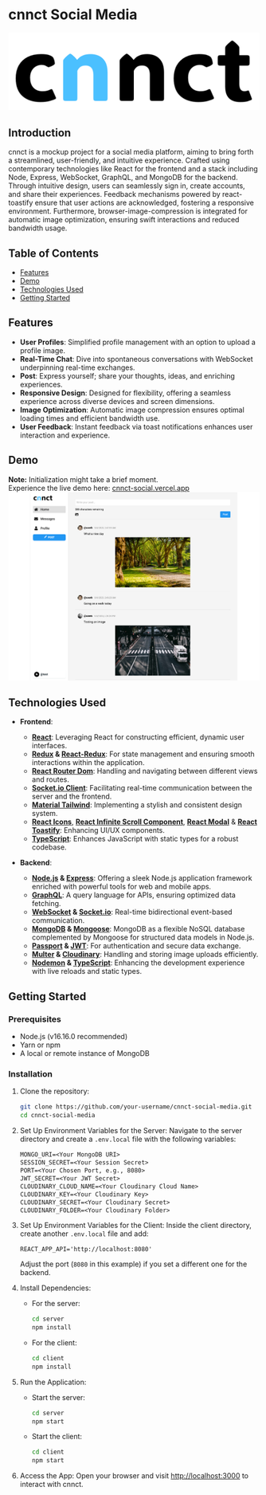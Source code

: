 # cnnct Social Media

![cnnct Logo](logo.png)

## Introduction

cnnct is a mockup project for a social media platform, aiming to bring forth a streamlined, user-friendly, and intuitive experience. Crafted using contemporary technologies like React for the frontend and a stack including Node, Express, WebSocket, GraphQL, and MongoDB for the backend. Through intuitive design, users can seamlessly sign in, create accounts, and share their experiences. Feedback mechanisms powered by react-toastify ensure that user actions are acknowledged, fostering a responsive environment. Furthermore, browser-image-compression is integrated for automatic image optimization, ensuring swift interactions and reduced bandwidth usage.

## Table of Contents

- [Features](#features)
- [Demo](#demo)
- [Technologies Used](#technologies-used)
- [Getting Started](#getting-started)

## Features

- **User Profiles**: Simplified profile management with an option to upload a profile image.
- **Real-Time Chat**: Dive into spontaneous conversations with WebSocket underpinning real-time exchanges.
- **Post**: Express yourself; share your thoughts, ideas, and enriching experiences.
- **Responsive Design**: Designed for flexibility, offering a seamless experience across diverse devices and screen dimensions.
- **Image Optimization**: Automatic image compression ensures optimal loading times and efficient bandwidth use.
- **User Feedback**: Instant feedback via toast notifications enhances user interaction and experience.

## Demo

**Note:** Initialization might take a brief moment.
<br>
Experience the live demo here: [cnnct-social.vercel.app](https://cnnct-social.vercel.app/)
<br>
![Screenshot](screenshot.png)

## Technologies Used

- **Frontend**:

  - **[React](https://reactjs.org/)**: Leveraging React for constructing efficient, dynamic user interfaces.
  - **[Redux](https://redux.js.org/) & [React-Redux](https://react-redux.js.org/)**: For state management and ensuring smooth interactions within the application.
  - **[React Router Dom](https://reactrouter.com/)**: Handling and navigating between different views and routes.
  - **[Socket.io Client](https://socket.io/docs/v4/client-api/)**: Facilitating real-time communication between the server and the frontend.
  - **[Material Tailwind](https://material-tailwind.com/)**: Implementing a stylish and consistent design system.
  - **[React Icons](https://react-icons.github.io/react-icons/)**, **[React Infinite Scroll Component](https://www.npmjs.com/package/react-infinite-scroll-component)**, **[React Modal](https://www.npmjs.com/package/react-modal)** & **[React Toastify](https://fkhadra.github.io/react-toastify/)**: Enhancing UI/UX components.
  - **[TypeScript](https://www.typescriptlang.org/)**: Enhances JavaScript with static types for a robust codebase.

- **Backend**:
  - **[Node.js](https://nodejs.org/) & [Express](https://expressjs.com/)**: Offering a sleek Node.js application framework enriched with powerful tools for web and mobile apps.
  - **[GraphQL](https://graphql.org/)**: A query language for APIs, ensuring optimized data fetching.
  - **[WebSocket](https://developer.mozilla.org/en-US/docs/Web/API/WebSocket) & [Socket.io](https://socket.io/)**: Real-time bidirectional event-based communication.
  - **[MongoDB](https://www.mongodb.com/) & [Mongoose](https://mongoosejs.com/)**: MongoDB as a flexible NoSQL database complemented by Mongoose for structured data models in Node.js.
  - **[Passport](http://www.passportjs.org/) & [JWT](https://jwt.io/)**: For authentication and secure data exchange.
  - **[Multer](https://www.npmjs.com/package/multer) & [Cloudinary](https://cloudinary.com/)**: Handling and storing image uploads efficiently.
  - **[Nodemon](https://nodemon.io/) & [TypeScript](https://www.typescriptlang.org/)**: Enhancing the development experience with live reloads and static types.

## Getting Started

### Prerequisites

- Node.js (v16.16.0 recommended)
- Yarn or npm
- A local or remote instance of MongoDB

### Installation

1. Clone the repository:

   ```bash
   git clone https://github.com/your-username/cnnct-social-media.git
   cd cnnct-social-media
   ```

2. Set Up Environment Variables for the Server:
   Navigate to the server directory and create a `.env.local` file with the following variables:

   ```
   MONGO_URI=<Your MongoDB URI>
   SESSION_SECRET=<Your Session Secret>
   PORT=<Your Chosen Port, e.g., 8080>
   JWT_SECRET=<Your JWT Secret>
   CLOUDINARY_CLOUD_NAME=<Your Cloudinary Cloud Name>
   CLOUDINARY_KEY=<Your Cloudinary Key>
   CLOUDINARY_SECRET=<Your Cloudinary Secret>
   CLOUDINARY_FOLDER=<Your Cloudinary Folder>
   ```

3. Set Up Environment Variables for the Client:
   Inside the client directory, create another `.env.local` file and add:

   ```
   REACT_APP_API='http://localhost:8080'
   ```

   Adjust the port (`8080` in this example) if you set a different one for the backend.

4. Install Dependencies:

   - For the server:

     ```bash
     cd server
     npm install
     ```

   - For the client:
     ```bash
     cd client
     npm install
     ```

5. Run the Application:

   - Start the server:

     ```bash
     cd server
     npm start
     ```

   - Start the client:
     ```bash
     cd client
     npm start
     ```

6. Access the App:
   Open your browser and visit [http://localhost:3000](http://localhost:3000) to interact with cnnct.
